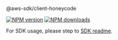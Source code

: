 @aws-sdk/client-honeycode

[![NPM version](https://img.shields.io/npm/v/@aws-sdk/client-honeycode/beta.svg)](https://www.npmjs.com/package/@aws-sdk/client-honeycode)
[![NPM downloads](https://img.shields.io/npm/dm/@aws-sdk/client-honeycode.svg)](https://www.npmjs.com/package/@aws-sdk/client-honeycode)

For SDK usage, please step to [SDK readme](https://github.com/aws/aws-sdk-js-v3).
